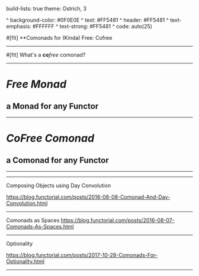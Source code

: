 build-lists: true
theme: Ostrich, 3

^ background-color: #0F0E0E
^ text: #FF5481
^ header: #FF5481
^ text-emphasis: #FFFFFF
^ text-strong: #FF5481
^ code: auto(25)

#[fit] **Comonads for (Kinda) Free: Cofree

---

#[fit] What's a __co__*free* comonad?

---

# *Free Monad* 

## a __Monad__ for any Functor

---

# *CoFree Comonad* 

## a __Comonad__ for any Functor

---












---

Composing Objects using Day Convolution

https://blog.functorial.com/posts/2016-08-08-Comonad-And-Day-Convolution.html

--- 

Comonads as Spaces
https://blog.functorial.com/posts/2016-08-07-Comonads-As-Spaces.html

---

Optionality

https://blog.functorial.com/posts/2017-10-28-Comonads-For-Optionality.html

---
